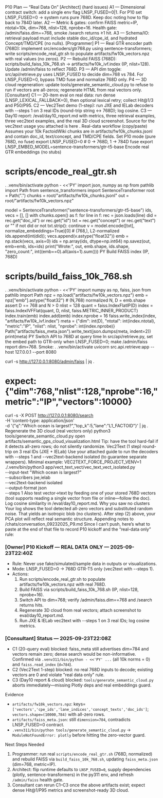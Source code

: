 P10 Plan — “Real Data On”
[Architect] (hard issues)
A1 — Dimensional contract switch: add a single env flag LNSP_FUSED=0|1. For P10 set LNSP_FUSED=0 → system runs pure 768D. Keep doc noting how to flip back to 784D later.
A2 — Metric & gates: confirm FAISS metric=IP, ntotal=10k, dim=768, nlist=128, nprobe=16. Health gate: /admin/faiss.dim==768, smoke /search returns ≥1 hit.
A3 — Schema/IO: retrieval payload must include stable doc_id/cpe_id, and hydrated Concept/TMD/CPE (no nulls).
[Programmer]
P1 — Real GTR encoder path (768D): implement src/encoders/gtr768.py using sentence-transformers; write scripts/encode_real_gtr.sh to populate artifacts/fw10k_vectors.npz with real values (no zeros).
P2 — Rebuild FAISS (768D): scripts/build_faiss_10k_768.sh → artifacts/fw10k_ivf.index (IP, nlist=128). Update /admin/faiss to reflect 768D.
P3 — API dim toggle: src/api/retrieve.py uses LNSP_FUSED to decide dim=768 vs 784. For LNSP_FUSED=0, bypass TMD fuse and normalize 768D only.
P4 — 3D cloud regeneration: update tools/generate_semantic_cloud.py to refuse to run if vectors are all-zeros; regenerate HTML from real vectors only.
[Consultant]
C1 — 20-item eval on real data: run dense (LNSP_LEXICAL_FALLBACK=0), then optional lexical retry; collect Hit@1/3 and P50/P95.
C2 — Vec2Text demo (1-step): run JXE and IELab decoders with --steps 1 on 3 real IDs (round-trip string ↔ 768D); log cosine.
C3 — Day10 report: /eval/day10_report.md with metrics, three retrieval examples, three vec2text examples, and the real 3D cloud screenshot.
Source for the vec2text usage you attached is here .
Real-data workflow (copy/paste)
Assumes your 10k FactoidWiki chunks are in artifacts/fw10k_chunks.jsonl and contain doc_id, text/concept, and TMD/CPE fields.
Set P10 mode (pure 768D, no fuse)
export LNSP_FUSED=0        # 0 → 768D, 1 → 784D fuse
export LNSP_EMBED_MODEL=sentence-transformers/gtr-t5-base
Encode real GTR embeddings (no stubs)
# scripts/encode_real_gtr.sh
. .venv/bin/activate
python - <<'PY'
import json, numpy as np
from pathlib import Path
from sentence_transformers import SentenceTransformer
root = Path(".")
chunks = root/"artifacts/fw10k_chunks.jsonl"
out = root/"artifacts/fw10k_vectors.npz"

model = SentenceTransformer("sentence-transformers/gtr-t5-base")
ids, vecs = [], []
with chunks.open() as f:
    for line in f:
        rec = json.loads(line)
        did = rec.get("doc_id") or rec.get("id")
        txt = rec.get("concept") or rec.get("text") or ""
        if not did or not txt.strip(): 
            continue
        v = model.encode([txt], normalize_embeddings=True)[0]  # (768,), L2-normalized
        ids.append(int(did)); vecs.append(v.astype("float32"))
emb = np.stack(vecs, axis=0)
ids = np.array(ids, dtype=np.int64)
np.savez(out, emb=emb, ids=ids)
print("Wrote:", out, emb.shape, ids.shape, "zero_count:", int((emb==0).all(axis=1).sum()))
PY
Build FAISS index (IP, 768D)
# scripts/build_faiss_10k_768.sh
. .venv/bin/activate
python - <<'PY'
import numpy as np, faiss, json
from pathlib import Path
npz = np.load("artifacts/fw10k_vectors.npz")
emb = npz["emb"].astype("float32")   # (N,768) normalized
N, D = emb.shape
assert D == 768 and N > 0
nlist = 128
quant = faiss.IndexFlatIP(D)
index = faiss.IndexIVFFlat(quant, D, nlist, faiss.METRIC_INNER_PRODUCT)
index.train(emb)
index.add(emb)
index.nprobe = 16
faiss.write_index(index, "artifacts/fw10k_ivf.index")
meta = {"dim": int(D), "ntotal": int(index.ntotal), "metric":"IP", "nlist": nlist, "nprobe": int(index.nprobe)}
Path("artifacts/faiss_meta.json").write_text(json.dumps(meta, indent=2))
print(meta)
PY
Switch API to 768D at query time
In src/api/retrieve.py, set the embed path to GTR-only when LNSP_FUSED=0; make /admin/faiss report dim=768.
Smoke:
. .venv/bin/activate
uvicorn src.api.retrieve:app --host 127.0.0.1 --port 8080

curl -s http://127.0.0.1:8080/admin/faiss | jq .
# expect: {"dim":768,"nlist":128,"nprobe":16,"metric":"IP","vectors":10000}

curl -s -X POST http://127.0.0.1:8080/search \
  -H 'content-type: application/json' \
  -d '{"q":"Which ocean is largest?","top_k":5,"lane":"L1_FACTOID"}' | jq .
Regenerate the 3D cloud (real vectors only)
python3 tools/generate_semantic_cloud.py
open artifacts/semantic_gps_cloud_visualization.html
Tip: have the tool hard-fail if it detects all-zero rows; do not silently randomize.
Vec2Text (1 step) round-trip on 3 real IDs (JXE + IELab)
Use your attached guide to run the decoders with --steps 1 and --vec2text-backend isolated (to guarantee separate wrappers).
Minimal example:
VEC2TEXT_FORCE_PROJECT_VENV=1 ./.venv/bin/python3 app/vect_text_vect/vec_text_vect_isolated.py \
  --input-text "Which ocean is largest?" \
  --subscribers jxe,ielab \
  --vec2text-backend isolated \
  --output-format json \
  --steps 1
Also test vector→text by feeding one of your stored 768D vectors (tool supports reading a single vector from file or inline—follow the doc). Log cosine similarity in /eval/day10_report.md.
Why you saw no clusters
Your log shows the tool detected all-zero vectors and substituted random noise. That yields an isotropic blob (no clusters). After step (2) above, your PCA plot will reflect real semantic structure.
Appending notes to /chats/conversation_09232025_P9.md
Since I can’t push, here’s what to paste at the end of that file to record P10 kickoff and the “real-data only” rule:
### [Owner] P10 Kickoff — REAL DATA ONLY — 2025-09-23T22:40Z
- Rule: Never use fake/simulated/sample data in outputs or visualizations.
- Mode: LNSP_FUSED=0 → 768D GTR-T5 only (vec2text with --steps 1).
- Actions:
  1) Run scripts/encode_real_gtr.sh to populate artifacts/fw10k_vectors.npz with real 768D.
  2) Build FAISS via scripts/build_faiss_10k_768.sh (IP, nlist=128, nprobe=16).
  3) Switch API to dim=768; verify /admin/faiss.dim==768 and /search returns hits.
  4) Regenerate 3D cloud from real vectors; attach screenshot to eval/day10_report.md.
  5) Run JXE & IELab vec2text with --steps 1 on 3 real IDs; log cosine metrics.
### [Consultant] Status — 2025-09-23T22:08Z
- C1 (20-query eval) blocked: faiss_meta still advertises dim=784 and vectors remain zero; dense search would be non-informative. Confirmed via `.venv311/bin/python - <<'PY' ...` (all 10k norms = 0) and `faiss.read_index` (`d=784`).
- C2 (Vec2Text 1-step) blocked: no real 768D inputs to decode; existing vectors are 0 and violate "real data only" rule.
- C3 (Day10 report & cloud) blocked: `tools/generate_semantic_cloud.py` aborts immediately—missing Plotly deps and real embeddings guard.

Evidence
- `artifacts/fw10k_vectors.npz`: keys=`['vectors','cpe_ids','lane_indices','concept_texts','doc_ids']`; `vectors.shape=(10000,784)` with all-zero rows.
- `artifacts/faiss_meta.json`: still `dimension=784`, contradicts LNSP_FUSED=0 contract.
- `.venv311/bin/python tools/generate_semantic_cloud.py` → `ModuleNotFoundError: plotly` before hitting the zero-vector guard.

Next Steps Needed
1. Programmer: run real `scripts/encode_real_gtr.sh` (768D, normalized) and rebuild FAISS via `build_faiss_10k_768.sh`, updating `faiss_meta.json` (dim=768, metric=IP).
2. Architect: flip runtime defaults to `LNSP_FUSED=0`, supply dependencies (plotly, sentence-transformers) in the py311 env, and refresh `/admin/faiss` health gate.
3. Consultant can rerun C1–C3 once the above artifacts exist; expect dense Hit@1/P95 metrics and screenshot-ready 3D cloud.
